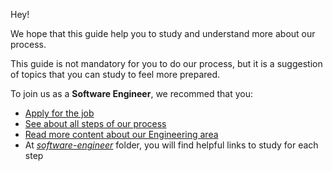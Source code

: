 Hey!

We hope that this guide help you to study and understand more about our process.

This guide is not mandatory for you to do our process, but it is a suggestion of topics that you can study to feel more prepared.

To join us as a **Software Engineer**, we recommed that you:
- [Apply for the job](https://jobs.lever.co/loft?department=Tech%20%26%20Product&team=Software%20Engineering)
- [See about all steps of our process](https://medium.com/loftbr/joining-loft-as-a-software-engineer-698f90a8e120)
- [Read more content about our Engineering area](https://medium.com/loftbr/engineering/home)
- At [*software-engineer*](https://github.com/loft-br/study-guide-hiring-process/tree/master/en_US/software-engineer) folder, you will find helpful links to study for each step
